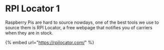 # RPI Locator 1

Raspberry Pis are hard to source nowdays, one of the best tools we use to source them is RPI Locator, a free webpage that notifies you of carriers when they are in stock.

{% embed url="https://rpilocator.com/" %}
